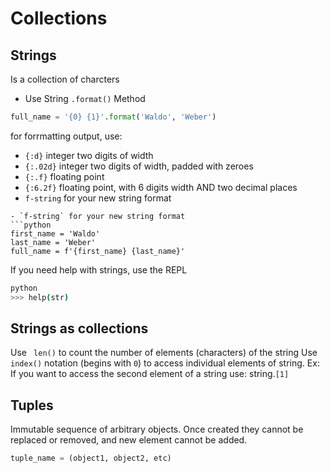 # Collections

## Strings
Is a collection of charcters

- Use String `.format()` Method
```python
full_name = '{0} {1}'.format('Waldo', 'Weber')
```
for forrmatting output, use:
- `{:d}` integer two digits of width
- `{:.02d}` integer two digits of width, padded with zeroes
- `{:.f}` floating point
- `{:6.2f}` floating point, with 6 digits width AND two decimal places
- `f-string` for your new string format
```
- `f-string` for your new string format
```python
first_name = 'Waldo'
last_name = 'Weber'
full_name = f'{first_name} {last_name}'
```


If you need help with strings, use the REPL
```bash
python
>>> help(str)
```

## Strings as collections

Use ` len()` to count the number of elements (characters) of the string
Use `index()` notation (begins with `0`) to access individual elements of string. Ex: If you want to access the second element of a string use: string.`[1]`

## Tuples

Immutable sequence of arbitrary objects. Once created they cannot be replaced or removed, and new element cannot be added.

```python
tuple_name = (object1, object2, etc)
```